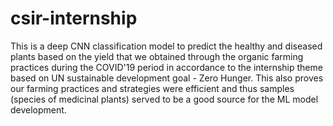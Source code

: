 # csir-internship

This is a deep CNN classification model to predict the healthy and diseased plants based on the yield that we obtained through the organic farming practices during the COVID'19 period in accordance to the internship theme based on UN sustainable development goal - Zero Hunger. This also proves our farming practices and strategies were efficient and thus samples (species of medicinal plants) served to be a good source for the ML model development.
